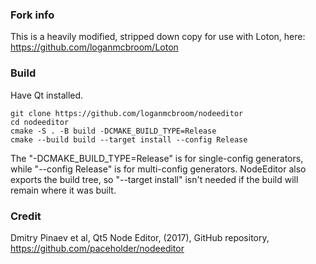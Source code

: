 ### Fork info
This is a heavily modified, stripped down copy for use with Loton, here: https://github.com/loganmcbroom/Loton

### Build
Have Qt installed.
```
git clone https://github.com/loganmcbroom/nodeeditor
cd nodeeditor
cmake -S . -B build -DCMAKE_BUILD_TYPE=Release
cmake --build build --target install --config Release 
```
The "-DCMAKE_BUILD_TYPE=Release" is for single-config generators, while "--config Release" is for multi-config generators.
NodeEditor also exports the build tree, so "--target install" isn't needed if the build will remain where it was built.

### Credit
Dmitry Pinaev et al, Qt5 Node Editor, (2017), GitHub repository, https://github.com/paceholder/nodeeditor

